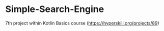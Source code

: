 # Simple-Search-Engine
7th project within Kotlin Basics course (https://hyperskill.org/projects/89)
